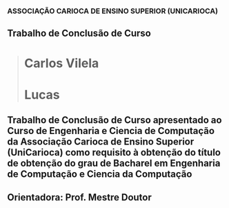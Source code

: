 ### ASSOCIAÇÃO CARIOCA DE ENSINO SUPERIOR (UNICARIOCA)
## Trabalho de Conclusão de Curso

<addr></addr>

> # Carlos Vilela
> # Lucas

## Trabalho de Conclusão de Curso apresentado ao Curso de Engenharia e Ciencia de Computação da Associação Carioca de Ensino Superior (UniCarioca) como requisito à obtenção do título de obtenção do grau de Bacharel em Engenharia de Computação e Ciencia da Computação

## Orientadora: Prof. Mestre Doutor  
